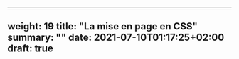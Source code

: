 
---
weight: 19
title: "La mise en page en CSS"
summary: ""
date: 2021-07-10T01:17:25+02:00
draft: true
---

